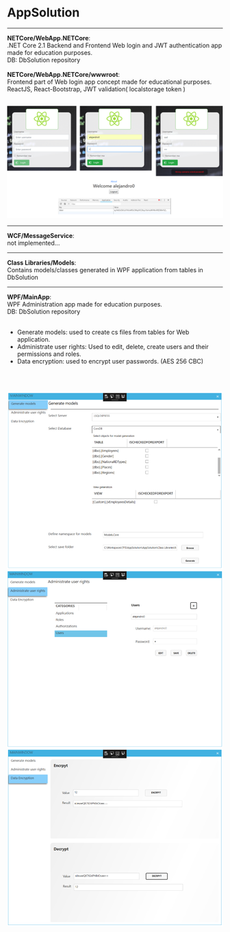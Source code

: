 # AppSolution

<hr>
<b>NETCore/WebApp.NETCore</b>:</br>
.NET Core 2.1
Backend and Frontend Web login and JWT authentication app made for education purposes.</br>
DB: DbSolution repository
</br></br>
<b>NETCore/WebApp.NETCore/wwwroot</b>:</br>
Frontend part of Web login app concept made for educational purposes.</br>
ReactJS, React-Bootstrap, JWT validation( localstorage token )
</br></br>

![promisechains](https://github.com/domkris/files/blob/master/web_api_short.png?raw=true)
<hr>

<b>WCF/MessageService</b>:</br>
not implemented...
<hr>
<b>Class Libraries/Models</b>:</br>
Contains models/classes generated in WPF application from tables in DbSolution
<hr>
<b>WPF/MainApp</b>:</br>
WPF Administration app made for education purposes.</br>
DB: DbSolution repository</br>
</br>
<ul>
  <li>Generate models: used to create cs files from tables for Web application.</li>
  <li>Administrate user rights: Used to edit, delete, create users and their permissions and roles.</li>
  <li>Data encryption: used to encrypt user passwords. (AES 256 CBC) </li>
</ul>
</br>
</br>

![promisechains](https://github.com/domkris/files/blob/master/generate_models_2.png?raw=true)
![promisechains](https://github.com/domkris/files/blob/master/administrate_user_rights_7.png?raw=true)
![promisechains](https://github.com/domkris/files/blob/master/data_encryption_2.png?raw=true)
